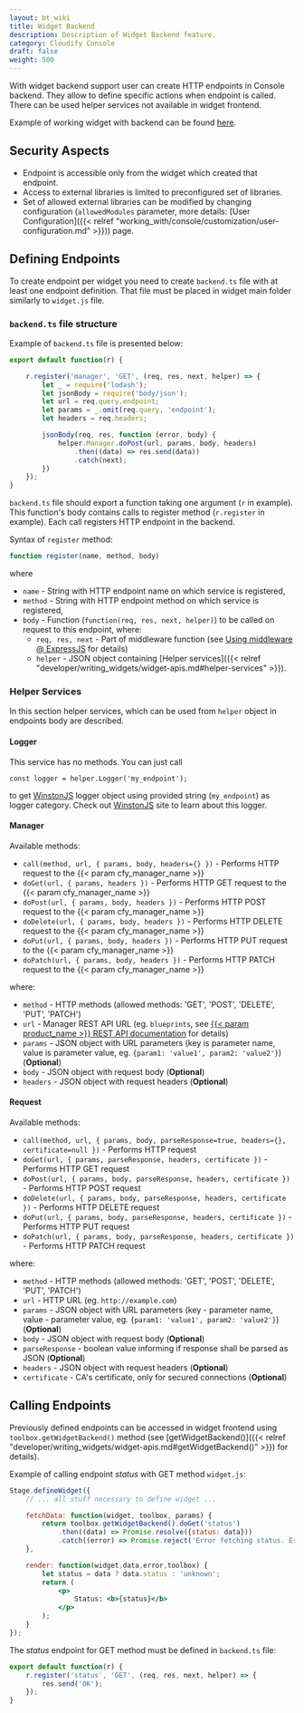 ```yaml
---
layout: bt_wiki
title: Widget Backend
description: Description of Widget Backend feature.
category: Cloudify Console
draft: false
weight: 500
---
```


With widget backend support user can create HTTP endpoints in Console backend. They allow to define specific actions when endpoint is called. There can be used helper services not available in widget frontend.

Example of working widget with backend can be found [here](https://github.com/cloudify-cosmo/Cloudify-UI-Widget-boilerplate/tree/master/widgets/backendWidget).


## Security Aspects

- Endpoint is accessible only from the widget which created that endpoint.
- Access to external libraries is limited to preconfigured set of libraries.
- Set of allowed external libraries can be modified by changing configuration (`allowedModules` parameter, more details: [User Configuration]({{< relref "working_with/console/customization/user-configuration.md" >}})) page.


## Defining Endpoints

To create endpoint per widget you need to create `backend.ts` file with at least one endpoint definition. That file must be placed in widget main folder similarly to `widget.js` file.


### `backend.ts` file structure

Example of `backend.ts` file is presented below:

```typescript
export default function(r) {

    r.register('manager', 'GET', (req, res, next, helper) => {
        let _ = require('lodash');
        let jsonBody = require('body/json');
        let url = req.query.endpoint;
        let params = _.omit(req.query, 'endpoint');
        let headers = req.headers;

        jsonBody(req, res, function (error, body) {
            helper.Manager.doPost(url, params, body, headers)
                .then((data) => res.send(data))
                .catch(next);
        })
    });
}
```

`backend.ts` file should export a function taking one argument (`r` in example). This function's body contains calls to register method (`r.register` in example). Each call registers HTTP endpoint in the backend.

Syntax of `register` method:

```typescript
function register(name, method, body)
```
where

* `name` - String with HTTP endpoint name on which service is registered,
* `method` - String with HTTP endpoint method on which service is registered,
* `body` - Function (`function(req, res, next, helper)`) to be called on request to this endpoint, where:
    * `req, res, next` - Part of middleware function (see [Using middleware @ ExpressJS](http://expressjs.com/en/guide/using-middleware.html) for details)
    * `helper` - JSON object containing [Helper services]({{< relref "developer/writing_widgets/widget-apis.md#helper-services" >}}).


### Helper Services

In this section helper services, which can be used from `helper` object in endpoints body are described.

#### Logger

This service has no methods. You can just call
```
const logger = helper.Logger('my_endpoint');
```
to get [WinstonJS](https://github.com/winstonjs/winston) logger object using provided string (`my_endpoint`) as logger category.
Check out [WinstonJS](https://github.com/winstonjs/winston) site to learn about this logger.

#### Manager

Available methods:

* `call(method, url, { params, body, headers={} })` - Performs HTTP request to the {{< param cfy_manager_name >}}
* `doGet(url, { params, headers })` - Performs HTTP GET request to the {{< param cfy_manager_name >}}
* `doPost(url, { params, body, headers })` - Performs HTTP POST request to the {{< param cfy_manager_name >}}
* `doDelete(url, { params, body, headers })` - Performs HTTP DELETE request to the {{< param cfy_manager_name >}}
* `doPut(url, { params, body, headers })` - Performs HTTP PUT request to the {{< param cfy_manager_name >}}
* `doPatch(url, { params, body, headers })` - Performs HTTP PATCH request to the {{< param cfy_manager_name >}}

where:

* `method` - HTTP methods (allowed methods: 'GET', 'POST', 'DELETE', 'PUT', 'PATCH')
* `url` - Manager REST API URL (eg. `blueprints`, see [{{< param product_name >}} REST API documentation](http://docs.getcloudify.org/api) for details)
* `params` - JSON object with URL parameters (key is parameter name, value is parameter value, eg. `{param1: 'value1', param2: 'value2'}`) (**Optional**)
* `body` - JSON object with request body (**Optional**)
* `headers` - JSON object with request headers (**Optional**)


#### Request

Available methods:

* `call(method, url, { params, body, parseResponse=true, headers={}, certificate=null })` - Performs HTTP request
* `doGet(url, { params, parseResponse, headers, certificate })` - Performs HTTP GET request
* `doPost(url, { params, body, parseResponse, headers, certificate })` - Performs HTTP POST request
* `doDelete(url, { params, body, parseResponse, headers, certificate })` - Performs HTTP DELETE request
* `doPut(url, { params, body, parseResponse, headers, certificate })` - Performs HTTP PUT request
* `doPatch(url, { params, body, parseResponse, headers, certificate })` - Performs HTTP PATCH request

where:

* `method` - HTTP methods (allowed methods: 'GET', 'POST', 'DELETE', 'PUT', 'PATCH')
* `url` - HTTP URL (eg. `http://example.com`)
* `params` - JSON object with URL parameters (key - parameter name, value - parameter value, eg. `{param1: 'value1', param2: 'value2'}`) (**Optional**)
* `body` - JSON object with request body (**Optional**)
* `parseResponse` - boolean value informing if response shall be parsed as JSON (**Optional**)
* `headers` - JSON object with request headers (**Optional**)  
* `certificate` - CA's certificate, only for secured connections (**Optional**)  


## Calling Endpoints

Previously defined endpoints can be accessed in widget frontend using `toolbox.getWidgetBackend()` method (see [getWidgetBackend()]({{< relref "developer/writing_widgets/widget-apis.md#getWidgetBackend()" >}}) for details).

Example of calling endpoint *status* with GET method `widget.js`:

```jsx
Stage.defineWidget({
    // ... all stuff necessary to define widget ...

    fetchData: function(widget, toolbox, params) {
        return toolbox.getWidgetBackend().doGet('status')
            .then((data) => Promise.resolve({status: data}))
            .catch((error) => Promise.reject('Error fetching status. Error: ' + error));
    },

    render: function(widget,data,error,toolbox) {
        let status = data ? data.status : 'unknown';
        return (
            <p>
                Status: <b>{status}</b>
            </p>
        );
    }
});
```

The *status* endpoint for GET method must be defined in `backend.ts` file:

```typescript
export default function(r) {
    r.register('status', 'GET', (req, res, next, helper) => {
        res.send('OK');
    });
}
```
